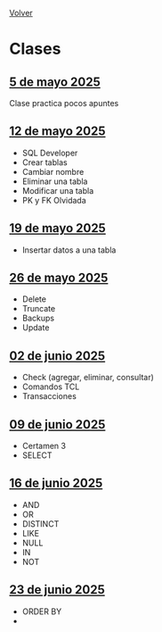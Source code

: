 [Volver](../README.md)
# Clases

## [5 de mayo 2025](Clase%2005-05-25.md)
Clase practica pocos apuntes


## [12 de mayo 2025](Clase%2012-05-25.md)
- SQL Developer
- Crear tablas
- Cambiar nombre
- Eliminar una tabla
- Modificar una tabla
- PK y FK Olvidada

## [19 de mayo 2025](Clase%2019-05-25.md)
- Insertar datos a una tabla

## [26 de mayo 2025](Clase%2026-05-25.md)
- Delete
- Truncate
- Backups
- Update


## [02 de junio 2025](Clase%2002-06-25.md)
- Check (agregar, eliminar, consultar)
- Comandos TCL
- Transacciones

## [09 de junio 2025](Clase%2009-06-25.md)
- Certamen 3
- SELECT

## [16 de junio 2025](Clase%2016-06-25.md)
- AND
- OR
- DISTINCT
- LIKE
- NULL
- IN
- NOT

## [23 de junio 2025](Clase%2023-06-25.md)
- ORDER BY
- 
